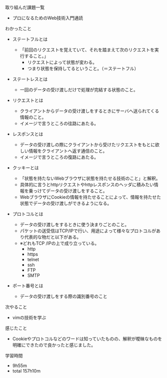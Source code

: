取り組んだ課題一覧
* プロになるためのWeb技術入門通読

わかったこと
* ステートフルとは
  * 「前回のリクエストを覚えていて、それを踏まえて次のリクエストを実行すること。」
    * リクエストによって状態が変わる。
    * つまり状態を保持してるということ。（＝ステートフル）

* ステートレスとは
  * 一回のデータの受け渡しだけで処理が完結する状態のこと。

* リクエストとは
  * クライアントからデータの受け渡しをするときにサーバへ送られてくる情報のこと。
  * イメージで言うところの往路にあたる。

* レスポンスとは
  * データの受け渡しの際にクライアントから受けたリクエストをもとに欲しい情報をクライアントへ返す通信のこと。
  * イメージで言うところの復路にあたる。

* クッキーとは
  * 「状態を持たないWebブラウザに状態を持たせる技術のこと」と解釈。
  * 具体的に言うとhttpリクエストやhttpレスポンスのヘッダに積みたい情報を乗っけてデータの受け渡しをすること。
  * WebブラウザにCookieの情報を持たせることによって、情報を持たせた状態でデータの受け渡しができるようになる。

* プロトコルとは
  * データの受け渡しをするときに使う決まりごとのこと。
  * パケットの送受信はTCP/IPで行い、用途によって様々なプロトコルがあり代表的な物だと以下がある。
  * ※どれもTCP /IPの上で成り立っている。 
    * http
    * https
    * telnet
    * ssh
    * FTP
    * SMTP
   
* ポート番号とは
  * データの受け渡しをする際の識別番号のこと

次やること
* vimの技術を学ぶ

感じたこと
* Cookieやプロトコルなどのワードは知っていたものの、解釈が曖昧なものを明確にできたので良かったと感じました。

学習時間
* 9h55m
 * total 157h10m
